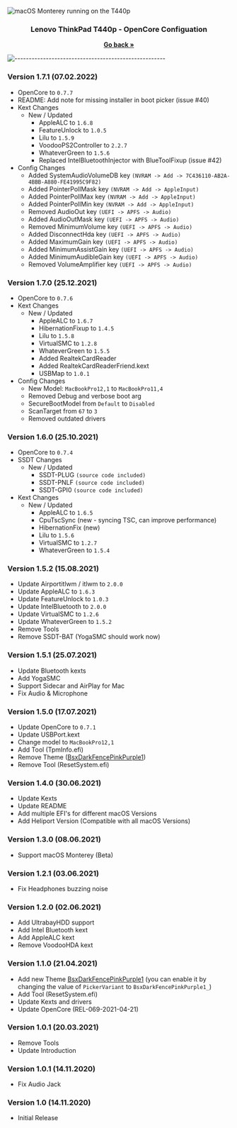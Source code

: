 ![macOS Monterey running on the T440p](https://dl.exploitox.de/t440p-oc/Hackintosh_T440p_V4.jpg)

<h3 align="center">Lenovo ThinkPad T440p - OpenCore Configuation</h3>
<p align="center">
    <a href="https://github.com/valnoxy/t440p-oc/"><strong>Go back »</strong></a>
    <br />
  </p>
</p>

![-----------------------------------------------------](https://dl.exploitox.de/t440p-oc/rainbow.png)

### Version 1.7.1 (07.02.2022)
- OpenCore to ```0.7.7```
- README: Add note for missing installer in boot picker (issue #40)
- Kext Changes
  - New / Updated
    - AppleALC to ```1.6.8```
    - FeatureUnlock to ```1.0.5```
    - Lilu to ```1.5.9```
    - VoodooPS2Controller to ```2.2.7```
    - WhateverGreen to ```1.5.6```
    - Replaced IntelBluetoothInjector with BlueToolFixup (issue #42)
- Config Changes
  - Added SystemAudioVolumeDB key ```(NVRAM -> Add -> 7C436110-AB2A-4BBB-A880-FE41995C9F82)```
  - Added PointerPollMask key ```(NVRAM -> Add -> AppleInput)```
  - Added PointerPollMax key ```(NVRAM -> Add -> AppleInput)```
  - Added PointerPollMin key ```(NVRAM -> Add -> AppleInput)```
  - Removed AudioOut key ```(UEFI -> APFS -> Audio)```
  - Added AudioOutMask key ```(UEFI -> APFS -> Audio)```
  - Removed MinimumVolume key ```(UEFI -> APFS -> Audio)```
  - Added DisconnectHda key ```(UEFI -> APFS -> Audio)```
  - Added MaximumGain key ```(UEFI -> APFS -> Audio)```
  - Added MinimumAssistGain key ```(UEFI -> APFS -> Audio)```
  - Added MinimumAudibleGain key ```(UEFI -> APFS -> Audio)```
  - Removed VolumeAmplifier key ```(UEFI -> APFS -> Audio)```

### Version 1.7.0 (25.12.2021)
- OpenCore to ```0.7.6```
- Kext Changes
  - New / Updated
    - AppleALC to ```1.6.7```
    - HibernationFixup to ```1.4.5```
    - Lilu to ```1.5.8```
    - VirtualSMC to ```1.2.8```
    - WhateverGreen to ```1.5.5```
    - Added RealtekCardReader
    - Added RealtekCardReaderFriend.kext
    - USBMap to ```1.0.1```
- Config Changes
  - New Model: ```MacBookPro12,1``` to ```MacBookPro11,4```
  - Removed Debug and verbose boot arg
  - SecureBootModel from ```Default``` to ```Disabled```
  - ScanTarget from ```67``` to ```3```
  - Removed outdated drivers

### Version 1.6.0 (25.10.2021)
- OpenCore to ```0.7.4```
- SSDT Changes
  - New / Updated 
    - SSDT-PLUG ```(source code included)```
    - SSDT-PNLF ```(source code included)```
    - SSDT-GPI0 ```(source code included)```
- Kext Changes
  - New / Updated
    - AppleALC to ```1.6.5```
    - CpuTscSync (new - syncing TSC, can improve performance)
    - HibernationFix (new)
    - Lilu to ```1.5.6```
    - VirtualSMC to ```1.2.7```
    - WhateverGreen to ```1.5.4```

### Version 1.5.2 (15.08.2021)
- Update Airportitlwm / itlwm to ```2.0.0```
- Update AppleALC to ```1.6.3```
- Update FeatureUnlock to ```1.0.3```
- Update IntelBluetooth to ```2.0.0```
- Update VirtualSMC to ```1.2.6```
- Update WhateverGreen to ```1.5.2```
- Remove Tools
- Remove SSDT-BAT (YogaSMC should work now)

### Version 1.5.1 (25.07.2021)
- Update Bluetooth kexts
- Add YogaSMC
- Support Sidecar and AirPlay for Mac
- Fix Audio & Microphone

### Version 1.5.0 (17.07.2021)
- Update OpenCore to ```0.7.1```
- Update USBPort.kext
- Change model to ```MacBookPro12,1```
- Add Tool (TpmInfo.efi)
- Remove Theme ([BsxDarkFencePinkPurple1](https://github.com/blackosx/BsxDarkFencePinkPurple1_))
- Remove Tool (ResetSystem.efi)

### Version 1.4.0 (30.06.2021)
- Update Kexts
- Update README
- Add multiple EFI's for different macOS Versions
- Add Heliport Version (Compatible with all macOS Versions)

### Version 1.3.0 (08.06.2021)
- Support macOS Monterey (Beta)

### Version 1.2.1 (03.06.2021)
- Fix Headphones buzzing noise

### Version 1.2.0 (02.06.2021)
- Add UltrabayHDD support
- Add Intel Bluetooth kext
- Add AppleALC kext
- Remove VoodooHDA kext

### Version 1.1.0 (21.04.2021)
- Add new Theme [BsxDarkFencePinkPurple1](https://github.com/blackosx/BsxDarkFencePinkPurple1_) (you can enable it by changing the value of ```PickerVariant``` to ```BsxDarkFencePinkPurple1_```)
- Add Tool (ResetSystem.efi)
- Update Kexts and drivers
- Update OpenCore (REL-069-2021-04-21)

### Version 1.0.1 (20.03.2021)
- Remove Tools
- Update Introduction

### Version 1.0.1 (14.11.2020)
- Fix Audio Jack

### Version 1.0 (14.11.2020)
- Initial Release

